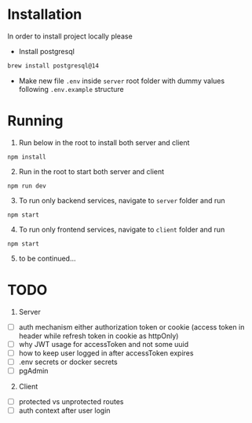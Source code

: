 # Installation
In order to install project locally please
- Install postgresql
```bash
brew install postgresql@14
```
- Make new file `.env` inside `server` root folder with dummy values following `.env.example` structure

# Running
1. Run below in the root to install both server and client
```
npm install
```

2. Run in the root to start both server and client
```
npm run dev
```

3. To run only backend services, navigate to `server` folder and run
```
npm start
```

4. To run only frontend services, navigate to `client` folder and run
```
npm start
```

5. to be continued...

# TODO

1. Server

  - [ ] auth mechanism either authorization token or cookie (access token in header while refresh token in cookie as httpOnly)
  - [ ] why JWT usage for accessToken and not some uuid
  - [ ] how to keep user logged in after accessToken expires
  - [ ] .env secrets or docker secrets
  - [ ] pgAdmin

2. Client

  - [ ] protected vs unprotected routes
  - [ ] auth context after user login